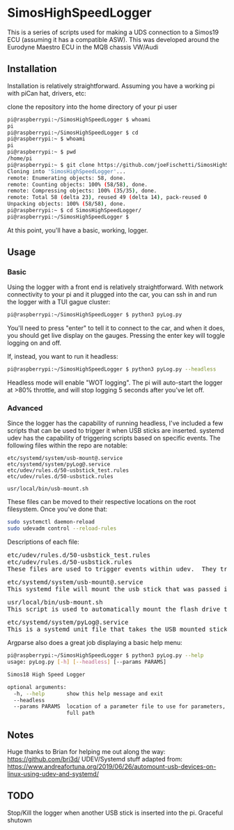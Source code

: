 # SimosHighSpeedLogger

This is a series of scripts used for making a UDS connection to a Simos19 ECU (assuming it has a compatible ASW).
This was developed around the Eurodyne Maestro ECU in the MQB chassis VW/Audi

## Installation

Installation is relatively straightforward.  Assuming you have a working pi with piCan hat, drivers, etc:

clone the repository into the home directory of your pi user

```bash
pi@raspberrypi:~/SimosHighSpeedLogger $ whoami
pi
pi@raspberrypi:~/SimosHighSpeedLogger $ cd
pi@raspberrypi:~ $ whoami
pi
pi@raspberrypi:~ $ pwd
/home/pi
pi@raspberrypi:~ $ git clone https://github.com/joeFischetti/SimosHighSpeedLogger.git
Cloning into 'SimosHighSpeedLogger'...
remote: Enumerating objects: 58, done.
remote: Counting objects: 100% (58/58), done.
remote: Compressing objects: 100% (35/35), done.
remote: Total 58 (delta 23), reused 49 (delta 14), pack-reused 0
Unpacking objects: 100% (58/58), done.
pi@raspberrypi:~ $ cd SimosHighSpeedLogger/
pi@raspberrypi:~/SimosHighSpeedLogger $ 
```

At this point, you'll have a basic, working, logger.

## Usage

### Basic
Using the logger with a front end is relatively straightforward.  With network connectivity to your pi and it plugged into the car, you can ssh in and run the logger with a TUI gague cluster:
```bash
pi@raspberrypi:~/SimosHighSpeedLogger $ python3 pyLog.py
```

You'll need to press "enter" to tell it to connect to the car, and when it does, you should get live display on the gauges.
Pressing the enter key will toggle logging on and off.

If, instead, you want to run it headless:

```bash
pi@raspberrypi:~/SimosHighSpeedLogger $ python3 pyLog.py --headless
```

Headless mode will enable "WOT logging".  The pi will auto-start the logger at >80% throttle, and will stop logging 5 seconds after you've let off.

### Advanced
Since the logger has the capability of running headless, I've included a few scripts that can be used to trigger it when USB sticks are inserted.
systemd udev has the capability of triggering scripts based on specific events.  The following files within the repo are notable:
```
etc/systemd/system/usb-mount@.service
etc/systemd/system/pyLog@.service
etc/udev/rules.d/50-usbstick_test.rules
etc/udev/rules.d/50-usbstick.rules

usr/local/bin/usb-mount.sh
```

These files can be moved to their respective locations on the root filesystem.  Once you've done that:
```bash
sudo systemctl daemon-reload
sudo udevadm control --reload-rules
```

Descriptions of each file:
<pre>
etc/udev/rules.d/50-usbstick_test.rules
etc/udev/rules.d/50-usbstick.rules
These files are used to trigger events within udev.  They trigger the systemd file (which launches the mount script in /usr/local/bin)
</pre>

<pre>
etc/systemd/system/usb-mount@.service
This systemd file will mount the usb stick that was passed in the argument.  A script called via udev directly doesn't have the proper permissions to handle the mount operation
</pre>

<pre>
usr/local/bin/usb-mount.sh
This script is used to automatically mount the flash drive that was called, check the contents of it, and if there's a 'parameters.yaml' file, launch the pi in headless logging mode
</pre>

<pre>
etc/systemd/system/pyLog@.service
This is a systemd unit file that takes the USB mounted stick as a parameter.  It'll set that as both the output location for logs and as the parameter file to be used for reading logging parameters
</pre>

Argparse also does a great job displaying a basic help menu:
```bash
pi@raspberrypi:~/SimosHighSpeedLogger $ python3 pyLog.py --help
usage: pyLog.py [-h] [--headless] [--params PARAMS]

Simos18 High Speed Logger

optional arguments:
  -h, --help       show this help message and exit
  --headless
  --params PARAMS  location of a parameter file to use for parameters, specify
                   full path
```

## Notes
Huge thanks to Brian for helping me out along the way: https://github.com/bri3d/
UDEV/Systemd stuff adapted from: https://www.andreafortuna.org/2019/06/26/automount-usb-devices-on-linux-using-udev-and-systemd/


## TODO
Stop/Kill the logger when another USB stick is inserted into the pi.
Graceful shutown
